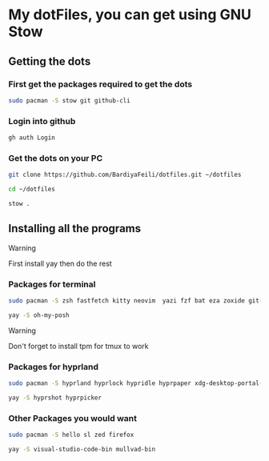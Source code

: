 # My dotFiles, you can get using GNU Stow

## Getting the dots

### First get the packages required to get the dots

```bash
sudo pacman -S stow git github-cli
```

### Login into github

```bash
gh auth Login
```

### Get the dots on your PC

```bash
git clone https://github.com/BardiyaFeili/dotfiles.git ~/dotfiles

cd ~/dotfiles

stow .
```

## Installing all the programs

> [!WARNING]
> First install yay then do the rest

### Packages for terminal

```bash
sudo pacman -S zsh fastfetch kitty neovim  yazi fzf bat eza zoxide git-delta thefuck btop tmux  ttf-jetbrains-mono-nerd
```

```bash
yay -S oh-my-posh
```

> [!WARNING]
> Don't forget to install tpm for tmux to work

### Packages for hyprland

```bash
sudo pacman -S hyprland hyprlock hypridle hyprpaper xdg-desktop-portal-hyprland rofi-wayland dunst waybar copyq polkit-gnome
```

```bash
yay -S hyprshot hyprpicker
```

### Other Packages you would want

```bash
sudo pacman -S hello sl zed firefox
```

```bash
yay -S visual-studio-code-bin mullvad-bin
```
